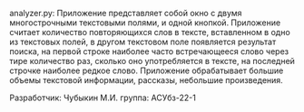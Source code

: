 
analyzer.py: 
Приложение представляет собой окно с двумя многострочными текстовыми полями, и одной кнопкой.
Приложение считает количество повторяющихся слов в тексте, вставленном в одно из текстовых полей, в другом текстовом поле появляется результат поиска, на первой строке наиболее часто встречающееся слово через тире количество раз, сколько оно употребляется в тексте, на последней строчке наиболее редкое слово. 
Приложение обрабатывает большие объемы текстовой информации, рассказы, небольшие произведения. 

Разработчик: Чубыкин М.И. группа: АСУбз-22-1

